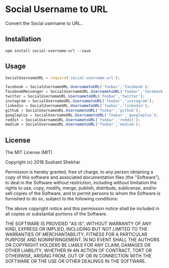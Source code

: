 Social Username to URL
=========

Convert the Social username to URL..

Installation
----

`npm install social-username-url --save`

Usage
----

```javascript
SocialUsernameURL = require('social-username-url');

facebook = SocialUsernameURL.UsernametoURL('foobar','facebook'); 
facebookMessenger = SocialUsernameURL.UsernametoURL('foobar','facebook-messenger'); 
twitter = SocialUsernameURL.UsernametoURL('foobar','twitter'); 
instagram = SocialUsernameURL.UsernametoURL('foobar','instagram'); 
linkedin = SocialUsernameURL.UsernametoURL('foobar','linkedin'); 
github = SocialUsernameURL.UsernametoURL('foobar','github'); 
googleplus = SocialUsernameURL.UsernametoURL('foobar','googleplus'); 
reddit = SocialUsernameURL.UsernametoURL('foobar','reddit'); 
medium = SocialUsernameURL.UsernametoURL('foobar','medium'); 
```

License
----

The MIT License (MIT)

Copyright (c) 2018 Sushant Shekhar 

Permission is hereby granted, free of charge, to any person obtaining a copy
of this software and associated documentation files (the "Software"), to deal
in the Software without restriction, including without limitation the rights
to use, copy, modify, merge, publish, distribute, sublicense, and/or sell
copies of the Software, and to permit persons to whom the Software is
furnished to do so, subject to the following conditions:

The above copyright notice and this permission notice shall be included in all
copies or substantial portions of the Software.

THE SOFTWARE IS PROVIDED "AS IS", WITHOUT WARRANTY OF ANY KIND, EXPRESS OR
IMPLIED, INCLUDING BUT NOT LIMITED TO THE WARRANTIES OF MERCHANTABILITY,
FITNESS FOR A PARTICULAR PURPOSE AND NONINFRINGEMENT. IN NO EVENT SHALL THE
AUTHORS OR COPYRIGHT HOLDERS BE LIABLE FOR ANY CLAIM, DAMAGES OR OTHER
LIABILITY, WHETHER IN AN ACTION OF CONTRACT, TORT OR OTHERWISE, ARISING FROM,
OUT OF OR IN CONNECTION WITH THE SOFTWARE OR THE USE OR OTHER DEALINGS IN THE
SOFTWARE.
